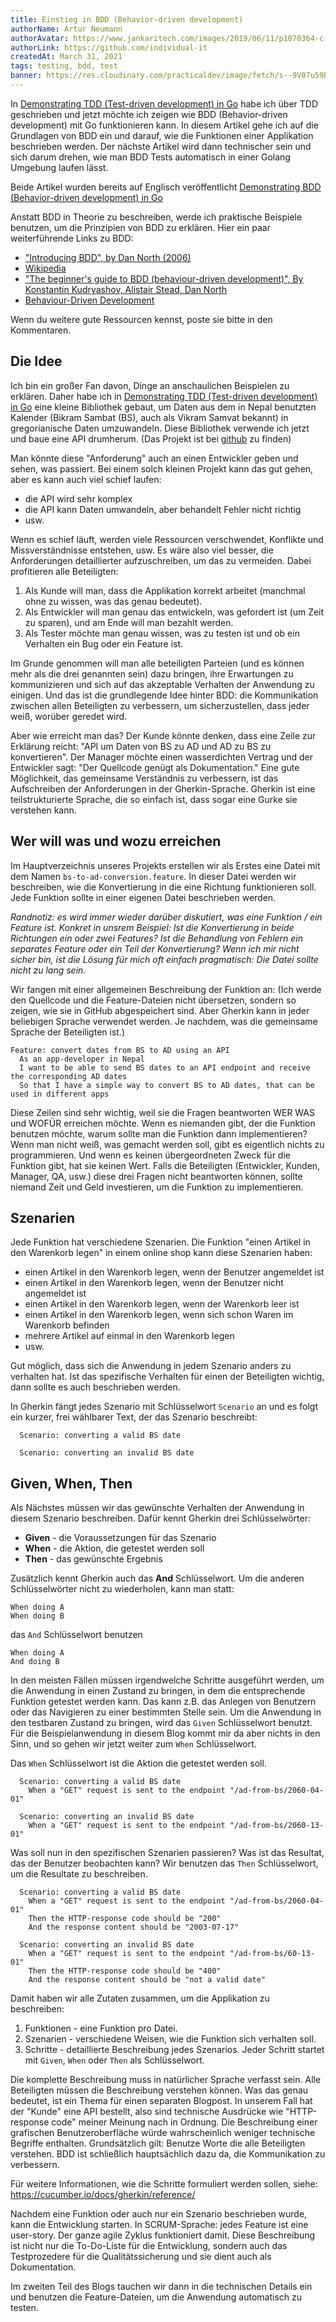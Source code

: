 ```yaml
---
title: Einstieg in BDD (Behavior-driven development)
authorName: Artur Neumann
authorAvatar: https://www.jankaritech.com/images/2019/06/11/p1070364-c-light-800.jpg
authorLink: https://github.com/individual-it
createdAt: March 31, 2021
tags: testing, bdd, test
banner: https://res.cloudinary.com/practicaldev/image/fetch/s--9V07u59B--/c_imagga_scale,f_auto,fl_progressive,h_420,q_auto,w_1000/https://dev-to-uploads.s3.amazonaws.com/uploads/articles/kwqa0mzc2gp33o3rhbg5.png
---
```


In [Demonstrating TDD (Test-driven development) in Go](https://dev.to/jankaritech/demonstrating-tdd-test-driven-development-in-go-27b0) habe ich über TDD geschrieben und jetzt möchte ich zeigen wie BDD (Behavior-driven development) mit Go funktionieren kann.
In diesem Artikel gehe ich auf die Grundlagen von BDD ein und darauf, wie die Funktionen einer Applikation beschrieben werden. Der nächste Artikel wird dann technischer sein und sich darum drehen, wie man BDD Tests automatisch in einer Golang Umgebung laufen lässt.

Beide Artikel wurden bereits auf Englisch veröffentlicht [Demonstrating BDD (Behavior-driven development) in Go](https://dev.to/jankaritech/demonstrating-bdd-behavior-driven-development-in-go-1eci)

Anstatt BDD in Theorie zu beschreiben, werde ich praktische Beispiele benutzen, um die Prinzipien von BDD zu erklären.
Hier ein paar weiterführende Links zu BDD:
- ["Introducing BDD", by Dan North (2006)](http://blog.dannorth.net/introducing-bdd)
- [Wikipedia](https://en.wikipedia.org/wiki/Behavior-driven_development)
- ["The beginner's guide to BDD (behaviour-driven development)", By Konstantin Kudryashov, Alistair Stead, Dan North](https://inviqa.com/blog/bdd-guide)
- [Behaviour-Driven Development](https://cucumber.io/docs/bdd/)

Wenn du weitere gute Ressourcen kennst, poste sie bitte in den Kommentaren.

## Die Idee
Ich bin ein großer Fan davon, Dinge an anschaulichen Beispielen zu erklären. Daher habe ich in [Demonstrating TDD (Test-driven development) in Go](https://dev.to/jankaritech/demonstrating-tdd-test-driven-development-in-go-27b0) eine kleine Bibliothek gebaut, um Daten aus dem in Nepal benutzten Kalender (Bikram Sambat (BS), auch als Vikram Samvat bekannt) in gregorianische Daten umzuwandeln.
Diese Bibliothek verwende ich jetzt und baue eine API drumherum. (Das Projekt ist bei [github](https://github.com/JankariTech/bsDateServer) zu finden)

Man könnte diese "Anforderung" auch an einen Entwickler geben und sehen, was passiert. Bei einem solch kleinen Projekt kann das gut gehen, aber es kann auch viel schief laufen:
- die API wird sehr komplex
- die API kann Daten umwandeln, aber behandelt Fehler nicht richtig
- usw.

Wenn es schief läuft, werden viele Ressourcen verschwendet, Konflikte und Missverständnisse entstehen, usw. Es wäre also viel besser, die Anforderungen detaillierter aufzuschreiben, um das zu vermeiden. Dabei profitieren alle Beteiligten:

1. Als Kunde will man, dass die Applikation korrekt arbeitet (manchmal ohne zu wissen, was das genau bedeutet).
2. Als Entwickler will man genau das entwickeln, was gefordert ist (um Zeit zu sparen), und am Ende will man bezahlt werden.
3. Als Tester möchte man genau wissen, was zu testen ist und ob ein Verhalten ein Bug oder ein Feature ist.

Im Grunde genommen will man alle beteiligten Parteien (und es können mehr als die drei genannten sein) dazu bringen, ihre Erwartungen zu kommunizieren und sich auf das akzeptable Verhalten der Anwendung zu einigen. Und das ist die grundlegende Idee hinter BDD: die Kommunikation zwischen allen Beteiligten zu verbessern, um sicherzustellen, dass jeder weiß, worüber geredet wird.

Aber wie erreicht man das? Der Kunde könnte denken, dass eine Zeile zur Erklärung reicht: "API um Daten von BS zu AD und AD zu BS zu konvertieren". Der Manager möchte einen wasserdichten Vertrag und der Entwickler sagt: "Der Quellcode genügt als Dokumentation."
Eine gute Möglichkeit, das gemeinsame Verständnis zu verbessern, ist das Aufschreiben der Anforderungen in der Gherkin-Sprache. Gherkin ist eine teilstrukturierte Sprache, die so einfach ist, dass sogar eine Gurke sie verstehen kann.

## Wer will was und wozu erreichen
Im Hauptverzeichnis unseres Projekts erstellen wir als Erstes eine Datei mit dem Namen `bs-to-ad-conversion.feature`. In dieser Datei werden wir beschreiben, wie die Konvertierung in die eine Richtung funktionieren soll.
Jede Funktion sollte in einer eigenen Datei beschrieben werden.

_Randnotiz: es wird immer wieder darüber diskutiert, was eine Funktion / ein Feature ist. Konkret in unsrem Beispiel: Ist die Konvertierung in beide Richtungen ein oder zwei Features? Ist die Behandlung von Fehlern ein separates Feature oder ein Teil der Konvertierung? Wenn ich mir nicht sicher bin, ist die Lösung für mich oft einfach pragmatisch: Die Datei sollte nicht zu lang sein._

Wir fangen mit einer allgemeinen Beschreibung der Funktion an:
(Ich werde den Quellcode und die Feature-Dateien nicht übersetzen, sondern so zeigen, wie sie in GitHub abgespeichert sind. Aber Gherkin kann in jeder beliebigen Sprache verwendet werden. Je nachdem, was die gemeinsame Sprache der Beteiligten ist.)
```
Feature: convert dates from BS to AD using an API
  As an app-developer in Nepal
  I want to be able to send BS dates to an API endpoint and receive the corresponding AD dates
  So that I have a simple way to convert BS to AD dates, that can be used in different apps
```

Diese Zeilen sind sehr wichtig, weil sie die Fragen beantworten WER WAS und WOFÜR erreichen möchte. Wenn es niemanden gibt, der die Funktion benutzen möchte, warum sollte man die Funktion dann implementieren? Wenn man nicht weiß, was gemacht werden soll, gibt es eigentlich nichts zu programmieren. Und wenn es keinen übergeordneten Zweck für die Funktion gibt, hat sie keinen Wert.
Falls die Beteiligten (Entwickler, Kunden, Manager, QA, usw.) diese drei Fragen nicht beantworten können, sollte niemand Zeit und Geld investieren, um die Funktion zu implementieren.

## Szenarien
Jede Funktion hat verschiedene Szenarien. Die Funktion "einen Artikel in den Warenkorb legen" in einem online shop kann diese Szenarien haben:
- einen Artikel in den Warenkorb legen, wenn der Benutzer angemeldet ist
- einen Artikel in den Warenkorb legen, wenn der Benutzer nicht angemeldet ist
- einen Artikel in den Warenkorb legen, wenn der Warenkorb leer ist
- einen Artikel in den Warenkorb legen, wenn sich schon Waren im Warenkorb befinden
- mehrere Artikel auf einmal in den Warenkorb legen
- usw.

Gut möglich, dass sich die Anwendung in jedem Szenario anders zu verhalten hat. Ist das spezifische Verhalten für einen der Beteiligten wichtig, dann sollte es auch beschrieben werden.

In Gherkin fängt jedes Szenario mit Schlüsselwort `Scenario` an und es folgt ein kurzer, frei wählbarer Text, der das Szenario beschreibt:

```
  Scenario: converting a valid BS date

  Scenario: converting an invalid BS date
```

## Given, When, Then
Als Nächstes müssen wir das gewünschte Verhalten der Anwendung in diesem Szenario beschreiben. Dafür kennt Gherkin drei Schlüsselwörter:
- **Given** - die Voraussetzungen für das Szenario
- **When** - die Aktion, die getestet werden soll
- **Then** - das gewünschte Ergebnis

Zusätzlich kennt Gherkin auch das **And** Schlüsselwort. Um die anderen Schlüsselwörter nicht zu wiederholen, kann man statt:
```
When doing A
When doing B
```

das `And` Schlüsselwort benutzen
 ```
 When doing A
 And doing B
 ```

In den meisten Fällen müssen irgendwelche Schritte ausgeführt werden, um die Anwendung in einen Zustand zu bringen, in dem die entsprechende Funktion getestet werden kann. Das kann z.B. das Anlegen von Benutzern oder das Navigieren zu einer bestimmten Stelle sein. Um die Anwendung in den testbaren Zustand zu bringen, wird das `Given` Schlüsselwort benutzt.
Für die Beispielanwendung in diesem Blog kommt mir da aber nichts in den Sinn, und so gehen wir jetzt weiter zum `When` Schlüsselwort.

Das `When` Schlüsselwort ist die Aktion die getestet werden soll.
```
  Scenario: converting a valid BS date
    When a "GET" request is sent to the endpoint "/ad-from-bs/2060-04-01"

  Scenario: converting an invalid BS date
    When a "GET" request is sent to the endpoint "/ad-from-bs/2060-13-01"
```

Was soll nun in den spezifischen Szenarien passieren? Was ist das Resultat, das der Benutzer beobachten kann? Wir benutzen das `Then` Schlüsselwort, um die Resultate zu beschreiben.

```
  Scenario: converting a valid BS date
    When a "GET" request is sent to the endpoint "/ad-from-bs/2060-04-01"
    Then the HTTP-response code should be "200"
    And the response content should be "2003-07-17"

  Scenario: converting an invalid BS date
    When a "GET" request is sent to the endpoint "/ad-from-bs/60-13-01"
    Then the HTTP-response code should be "400"
    And the response content should be "not a valid date"
```

Damit haben wir alle Zutaten zusammen, um die Applikation zu beschreiben:
1. Funktionen - eine Funktion pro Datei.
2. Szenarien - verschiedene Weisen, wie die Funktion sich verhalten soll.
3. Schritte - detaillierte Beschreibung jedes Szenarios. Jeder Schritt startet mit `Given`, `When` oder `Then` als Schlüsselwort.

Die komplette Beschreibung muss in natürlicher Sprache verfasst sein. Alle Beteiligten müssen die Beschreibung verstehen können. Was das genau bedeutet, ist ein Thema für einen separaten Blogpost. In unserem Fall hat der "Kunde" eine API bestellt, also sind technische Ausdrücke wie "HTTP-response code" meiner Meinung nach in Ordnung. Die Beschreibung einer grafischen Benutzeroberfläche würde wahrscheinlich weniger technische Begriffe enthalten. Grundsätzlich gilt: Benutze Worte die alle Beteiligten verstehen. BDD ist schließlich hauptsächlich dazu da, die Kommunikation zu verbessern.

Für weitere Informationen, wie die Schritte formuliert werden sollen, siehe: https://cucumber.io/docs/gherkin/reference/

Nachdem eine Funktion oder auch nur ein Szenario beschrieben wurde, kann die Entwicklung starten. In SCRUM-Sprache: jedes Feature ist eine user-story. Der ganze agile Zyklus funktioniert damit. Diese Beschreibung ist nicht nur die To-Do-Liste für die Entwicklung, sondern auch das Testprozedere für die Qualitätssicherung und sie dient auch als Dokumentation.

Im zweiten Teil des Blogs tauchen wir dann in die technischen Details ein und benutzen die Feature-Dateien, um die Anwendung automatisch zu testen.
